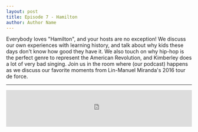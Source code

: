 ```yaml
---
layout: post
title: Episode 7 - Hamilton
author: Author Name
---
```


Everybody loves "Hamilton", and your hosts are no exception! 
We discuss our own experiences with learning history, and talk about why kids these days don't know how good they have it. We also touch on why hip-hop is the perfect genre to represent the American Revolution, and Kimberley does a lot of very bad singing. 
Join us in the room where (our podcast) happens as we discuss our favorite moments from Lin-Manuel Miranda's 2016 tour de force. 

----- 

<iframe src="https://www.podbean.com/media/player/e7exm-6ca493?from=yiiadmin&skin=1&btn-skin=103&share=1&fonts=Helvetica&auto=0&download=0&rtl=0" scrolling="no" data-name="pb-iframe-player" frameborder="0" width="100%" height="100"></iframe>
